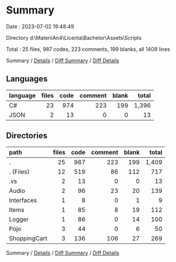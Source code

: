 # Summary

Date : 2023-07-02 19:48:49

Directory d:\\MateriiAn4\\Licenta\\Bachelor\\Assets\\Scripts

Total : 25 files,  987 codes, 223 comments, 199 blanks, all 1409 lines

Summary / [Details](details.md) / [Diff Summary](diff.md) / [Diff Details](diff-details.md)

## Languages
| language | files | code | comment | blank | total |
| :--- | ---: | ---: | ---: | ---: | ---: |
| C# | 23 | 974 | 223 | 199 | 1,396 |
| JSON | 2 | 13 | 0 | 0 | 13 |

## Directories
| path | files | code | comment | blank | total |
| :--- | ---: | ---: | ---: | ---: | ---: |
| . | 25 | 987 | 223 | 199 | 1,409 |
| . (Files) | 12 | 519 | 86 | 112 | 717 |
| .vs | 2 | 13 | 0 | 0 | 13 |
| Audio | 2 | 96 | 23 | 20 | 139 |
| Interfaces | 1 | 8 | 0 | 1 | 9 |
| Items | 1 | 85 | 8 | 19 | 112 |
| Logger | 1 | 86 | 0 | 14 | 100 |
| Pojo | 3 | 44 | 0 | 6 | 50 |
| ShoppingCart | 3 | 136 | 106 | 27 | 269 |

Summary / [Details](details.md) / [Diff Summary](diff.md) / [Diff Details](diff-details.md)